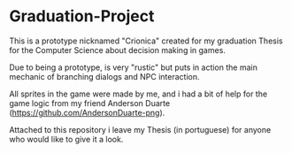 # Graduation-Project
This is a prototype nicknamed "Crionica" created for my graduation Thesis for the Computer Science about decision making in games.

Due to being a prototype, is very "rustic" but puts in action the main mechanic of branching dialogs and NPC interaction.

All sprites in the game were made by me, and i had a bit of help for the game logic from my friend Anderson Duarte (https://github.com/AndersonDuarte-png).

Attached to this repository i leave my Thesis (in portuguese) for anyone who would like to give it a look.
